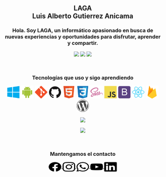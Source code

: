 ﻿<h2 align="center">LAGA<br>Luis Alberto Gutierrez Anicama</h2>
<h3 align="center">Hola. Soy LAGA, un informático apasionado en busca de nuevas experiencias y oportunidades para disfrutar, aprender y compartir.</h3>

<p align="center">
    <img src="https://komarev.com/ghpvc/?username=lagaxyz-username&color=brightgreen&label=Visitante+Número"/>
    <a href="https://www.paypal.com/donate?hosted_button_id=W7QQPM9ZS68MC"><img src="https://img.shields.io/badge/Donaciones-LAGAxyz-blue?style=flat"></a>
    <a href="https://www.laga.xyz/"><img src="https://img.shields.io/badge/Sitio%20Web-www.laga.xyz-brightgreen?style=flat"></a>
</p>

<br>

<h3 align="center">Tecnologías que uso y sigo aprendiendo</h3>
<p align="center">
    <a> <img src="./Habilidades/windows.svg" width="40" height="40"/> </a>
    <a> <img src="./Habilidades/android.svg" width="40" height="40"/> </a>
    <!-- <a> <img src="./Habilidades/linux.svg" width="40" height="40"/> </a> -->
    <!-- <a> <img src="./Habilidades/apple.svg" width="40" height="40"/> </a> -->
    <a> <img src="./Habilidades/git.svg" width="40" height="40"/> </a>
    <a> <img src="./Habilidades/github.svg" width="40" height="40"/> </a>
    <!-- <a> <img src="./Habilidades/gitlab.svg" width="40" height="40"/> </a> -->
    <a> <img src="./Habilidades/html5.svg" width="40" height="40"/> </a>
    <a> <img src="./Habilidades/css3.svg" width="40" height="40"/> </a>
    <!-- <a> <img src="./Habilidades/less.svg" width="40" height="40"/> </a> -->
    <a> <img src="./Habilidades/sass.svg" width="40" height="40"/> </a>
    <a> <img src="./Habilidades/javascript.svg" width="40" height="40"/> </a>
    <!-- <a> <img src="./Habilidades/jquery.svg" width="40" height="40"/> </a> -->
    <a> <img src="./Habilidades/bootstrap.svg" width="40" height="40"/> </a>
    <!-- <a> <img src="./Habilidades/nodejs.svg" width="40" height="40"/> </a> -->
    <!-- <a> <img src="./Habilidades/npm.svg" width="40" height="40"/> </a> -->
    <!-- <a> <img src="./Habilidades/yarn.svg" width="40" height="40"/> </a> -->
    <a> <img src="./Habilidades/react.svg" width="40" height="40"/> </a>
    <!-- <a> <img src="./Habilidades/java.svg" width="40" height="40"/> </a> -->
    <!-- <a> <img src="./Habilidades/php.svg" width="40" height="40"/> </a> -->
    <!-- <a> <img src="./Habilidades/python.svg" width="40" height="40"/> </a> -->
    <a> <img src="./Habilidades/firebase.svg" width="40" height="40"/> </a>
    <!-- <a> <img src="./Habilidades/mysql.svg" width="40" height="40"/> </a> -->
    <!-- <a> <img src="./Habilidades/oracle.svg" width="40" height="40"/> </a> -->
    <!-- <a> <img src="./Habilidades/postgresql.svg" width="40" height="40"/> </a> -->
    <!-- <a> <img src="./Habilidades/moodle.svg" width="40" height="40"/> </a> -->
    <a> <img src="./Habilidades/wordpress.svg" width="40" height="40"/> </a>
</p>

<p align="center">
    <img src="https://github-readme-stats.vercel.app/api/top-langs/?username=lagaxyz"/>
</p>

<p align="center">
    <img src="https://github-readme-stats.vercel.app/api?username=lagaxyz&show_icons=true&theme=dark"/>
</p>

<br>

<h3 align="center">Mantengamos el contacto</h3>
<p align="center"> 
    <a href="https://www.facebook.com/gutierrezanicamaluisalberto/">
        <img align="center" src="./Redes%20Sociales/facebook.svg" height="30" width="40"/>
    </a>
    <a href="https://instagram.com/lagaxyz">
        <img align="center" src="./Redes%20Sociales/instagram.svg" height="30" width="40"/>
    </a>
    <a href="https://wa.me/51977513393">
        <img align="center" src="./Redes%20Sociales/whatsapp.svg" height="30" width="40"/>
    </a>
    <a href="https://www.youtube.com/channel/UCa73fp-v3eZJBZtDBNklFPg">
        <img align="center" src="./Redes%20Sociales/youtube.svg" height="30" width="40"/>
    </a>
    <a href="https://linkedin.com/in/lagaxyz">
        <img align="center" src="./Redes%20Sociales/linkedin.svg" height="30" width="40"/>
    </a>
</p>

<!-- Creado y Editado por LAGA -->
